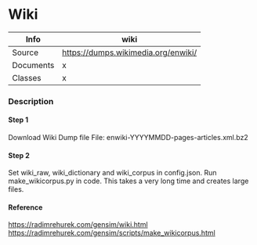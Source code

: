 # Wiki

Info | wiki
------|-------
Source | https://dumps.wikimedia.org/enwiki/
Documents | x
Classes | x

### Description

#### Step 1
Download Wiki Dump file
File: enwiki-YYYYMMDD-pages-articles.xml.bz2

#### Step 2
Set wiki_raw, wiki_dictionary and wiki_corpus in config.json.
Run make_wikicorpus.py in code.
This takes a very long time and creates large files.

#### Reference
https://radimrehurek.com/gensim/wiki.html
https://radimrehurek.com/gensim/scripts/make_wikicorpus.html